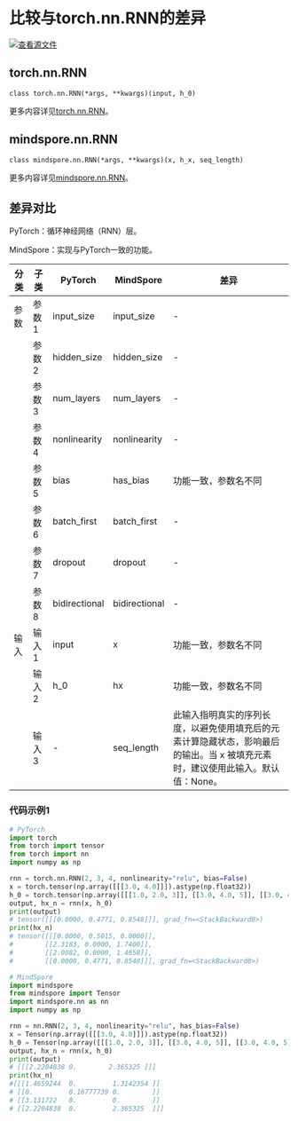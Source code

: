 # 比较与torch.nn.RNN的差异

[![查看源文件](https://mindspore-website.obs.cn-north-4.myhuaweicloud.com/website-images/master/resource/_static/logo_source.png)](https://gitee.com/mindspore/docs/blob/master/docs/mindspore/source_zh_cn/note/api_mapping/pytorch_diff/RNN.md)

## torch.nn.RNN

```text
class torch.nn.RNN(*args, **kwargs)(input, h_0)
```

更多内容详见[torch.nn.RNN](https://pytorch.org/docs/1.8.1/generated/torch.nn.RNN.html)。

## mindspore.nn.RNN

```text
class mindspore.nn.RNN(*args, **kwargs)(x, h_x, seq_length)
```

更多内容详见[mindspore.nn.RNN](https://www.mindspore.cn/docs/zh-CN/master/api_python/nn/mindspore.nn.RNN.html)。

## 差异对比

PyTorch：循环神经网络（RNN）层。

MindSpore：实现与PyTorch一致的功能。

| 分类 | 子类 |PyTorch | MindSpore | 差异 |
| --- | --- | --- | --- |---|
| 参数 | 参数1 | input_size | input_size   | - |
| | 参数2 | hidden_size | hidden_size |  - |
| | 参数3 | num_layers | num_layers | - |
| | 参数4 | nonlinearity |  nonlinearity | - |
| | 参数5 | bias | has_bias | 功能一致，参数名不同 |
| | 参数6 | batch_first | batch_first | - |
| | 参数7 | dropout | dropout | - |
| | 参数8 | bidirectional | bidirectional | - |
|输入 | 输入1 | input        | x       | 功能一致，参数名不同 |
|      | 输入2 | h_0       | hx      | 功能一致，参数名不同 |
|      | 输入3 | -    | seq_length      | 此输入指明真实的序列长度，以避免使用填充后的元素计算隐藏状态，影响最后的输出。当 x 被填充元素时，建议使用此输入。默认值：None。 |

### 代码示例1

```python
# PyTorch
import torch
from torch import tensor
from torch import nn
import numpy as np

rnn = torch.nn.RNN(2, 3, 4, nonlinearity="relu", bias=False)
x = torch.tensor(np.array([[[3.0, 4.0]]]).astype(np.float32))
h_0 = torch.tensor(np.array([[[1.0, 2.0, 3]], [[3.0, 4.0, 5]], [[3.0, 4.0, 5]], [[3.0, 4.0, 5]]]).astype(np.float32))
output, hx_n = rnn(x, h_0)
print(output)
# tensor([[[0.0000, 0.4771, 0.8548]]], grad_fn=<StackBackward0>)
print(hx_n)
# tensor([[[0.0000, 0.5015, 0.0000]],
#        [[2.3183, 0.0000, 1.7400]],
#        [[2.0082, 0.0000, 1.4658]],
#        [[0.0000, 0.4771, 0.8548]]], grad_fn=<StackBackward0>)

# MindSpore
import mindspore
from mindspore import Tensor
import mindspore.nn as nn
import numpy as np

rnn = nn.RNN(2, 3, 4, nonlinearity="relu", has_bias=False)
x = Tensor(np.array([[[3.0, 4.0]]]).astype(np.float32))
h_0 = Tensor(np.array([[[1.0, 2.0, 3]], [[3.0, 4.0, 5]], [[3.0, 4.0, 5]], [[3.0, 4.0, 5]]]).astype(np.float32))
output, hx_n = rnn(x, h_0)
print(output)
# [[[2.2204838 0.        2.365325 ]]]
print(hx_n)
#[[[1.4659244  0.         1.3142354 ]]
# [[0.         0.16777739 0.        ]]
# [[3.131722   0.         0.        ]]
# [[2.2204838  0.         2.365325  ]]]
```
